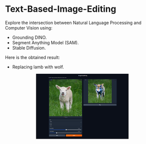 # Text-Based-Image-Editing 
Explore the intersection between Natural Language Processing and Computer Vision using: 
- Grounding DINO.
- Segment Anything Model (SAM).
- Stable Diffusion.


Here is the obtained result:
- Replacing lamb with wolf.
<p align="center"><img width="60%" src="image_editing.png"></p>

